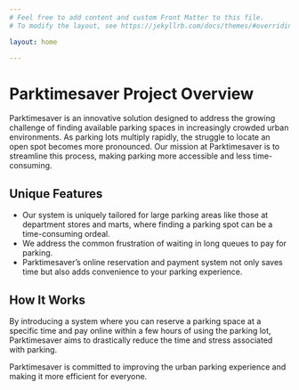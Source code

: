 ```yaml
---
# Feel free to add content and custom Front Matter to this file.
# To modify the layout, see https://jekyllrb.com/docs/themes/#overriding-theme-defaults

layout: home

---
```


# Parktimesaver Project Overview

Parktimesaver is an innovative solution designed to address the growing challenge of finding available parking spaces in increasingly crowded urban environments. As parking lots multiply rapidly, the struggle to locate an open spot becomes more pronounced. Our mission at Parktimesaver is to streamline this process, making parking more accessible and less time-consuming.

## Unique Features

- Our system is uniquely tailored for large parking areas like those at department stores and marts, where finding a parking spot can be a time-consuming ordeal.
- We address the common frustration of waiting in long queues to pay for parking.
- Parktimesaver’s online reservation and payment system not only saves time but also adds convenience to your parking experience.

## How It Works

By introducing a system where you can reserve a parking space at a specific time and pay online within a few hours of using the parking lot, Parktimesaver aims to drastically reduce the time and stress associated with parking.

Parktimesaver is committed to improving the urban parking experience and making it more efficient for everyone.